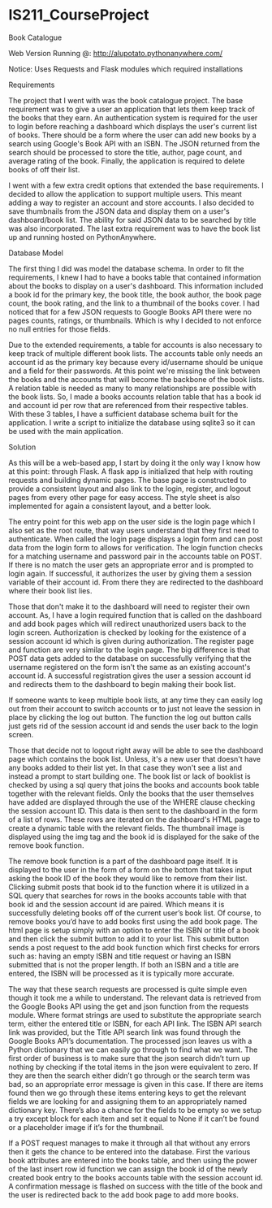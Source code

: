 # IS211_CourseProject

Book Catalogue

Web Version Running @: http://alupotato.pythonanywhere.com/

Notice: Uses Requests and Flask modules which required installations

Requirements

  The project that I went with was the book catalogue project. The base requirement was to give a user an application that lets them keep track of the books that they earn. An authentication system is required for the user to login before reaching a dashboard which displays the user's current list of books. There should be a form where the user can add new books by a search using Google's Book API with an ISBN. The JSON returned from the search should be processed to store the title, author, page count, and average rating of the book. Finally, the application is required to delete books of off their list.

  I went with a few extra credit options that extended the base requirements. I decided to allow the application to support multiple users. This meant adding a way to register an account and store accounts. I also decided to save thumbnails from the JSON data and display them on a user's dashboard/book list. The ability for said JSON data to be searched by title was also incorporated. The last extra requirement was to have the book list up and running hosted on PythonAnywhere.

Database Model

  The first thing I did was model the database schema. In order to fit the requirements, I knew I had to have a books table that contained information about the books to display on a user's dashboard. This information included a book id for the primary key, the book title, the book author, the book page count, the book rating, and the link to a thumbnail of the books cover. I had noticed that for a few JSON requests to Google Books API there were no pages counts, ratings, or thumbnails. Which is why I decided to not enforce no null entries for those fields.

  Due to the extended requirements, a table for accounts is also necessary to keep track of multiple different book lists. The accounts table only needs an account id as the primary key because every id/username should be unique and a field for their passwords. At this point we're missing the link between the books and the accounts that will become the backbone of the book lists. A relation table is needed as many to many relationships are possible with the book lists. So, I made a books accounts relation table that has a book id and account id per row that are referenced from their respective tables. With these 3 tables, I have a sufficient database schema built for the application. I write a script to initialize the database using sqlite3 so it can be used with the main application.
  
Solution

  As this will be a web-based app, I start by doing it the only way I know how at this point: through Flask. A flask app is initialized that help with routing requests and building dynamic pages. The base page is constructed to provide a consistent layout and also link to the login, register, and logout pages from every other page for easy access. The style sheet is also implemented for again a consistent layout, and a better look. 

  The entry point for this web app on the user side is the login page which I also set as the root route, that way users understand that they first need to authenticate. When called the login page displays a login form and can post data from the login form to allows for verification. The login function checks for a matching username and password pair in the accounts table on POST. If there is no match the user gets an appropriate error and is prompted to login again. If successful, it authorizes the user by giving them a session variable of their account id. From there they are redirected to the dashboard where their book list lies.

  Those that don't make it to the dashboard will need to register their own account. As, I have a login required function that is called on the dashboard and add book pages which will redirect unauthorized users back to the login screen. Authorization is checked by looking for the existence of a session account id which is given during authorization. The register page and function are very similar to the login page. The big difference is that POST data gets added to the database on successfully verifying that the username registered on the form isn't the same as an existing account's account id. A successful registration gives the user a session account id and redirects them to the dashboard to begin making their book list.

  If someone wants to keep multiple book lists, at any time they can easily log out from their account to switch accounts or to just not leave the session in place by clicking the log out button. The function the log out button calls just gets rid of the session account id and sends the user back to the login screen.

  Those that decide not to logout right away will be able to see the dashboard page which contains the book list. Unless, it's a new user that doesn't have any books added to their list yet. In that case they won't see a list and instead a prompt to start building one. The book list or lack of booklist is checked by using a sql query that joins the books and accounts book table together with the relevant fields. Only the books that the user themselves have added are displayed through the use of the WHERE clause checking the session account ID. This data is then sent to the dashboard in the form of a list of rows. These rows are iterated on the dashboard's HTML page to create a dynamic table with the relevant fields. The thumbnail image is displayed using the img tag and the book id is displayed for the sake of the remove book function.

  The remove book function is a part of the dashboard page itself. It is displayed to the user in the form of a form on the bottom that takes input asking the book ID of the book they would like to remove from their list. Clicking submit posts that book id to the function where it is utilized in a SQL query that searches for rows in the books accounts table with that book id and the session account id are paired. Which means it is successfully deleting books off of the current user’s book list.
Of course, to remove books you’d have to add books first using the add book page. The html page is setup simply with an option to enter the ISBN or title of a book and then click the submit button to add it to your list. This submit button sends a post request to the add book function which first checks for errors such as: having an empty ISBN and title request or having an ISBN submitted that is not the proper length. If both an ISBN and a title are entered, the ISBN will be processed as it is typically more accurate.

  The way that these search requests are processed is quite simple even though it took me a while to understand. The relevant data is retrieved from the Google Books API using the get and json function from the requests module. Where format strings are used to substitute the appropriate search term, either the entered title or ISBN, for each API link. The ISBN API search link was provided, but the Title API search link was found through the Google Books API’s documentation. 
The processed json leaves us with a Python dictionary that we can easily go through to find what we want. The first order of business is to make sure that the json search didn’t turn up nothing by checking if the total items in the json were equivalent to zero. If they are then the search either didn’t go through or the search term was bad, so an appropriate error message is given in this case. If there are items found then we go through these items entering keys to get the relevant fields we are looking for and assigning them to an appropriately named dictionary key. There’s also a chance for the fields to be empty so we setup a try except block for each item and set it equal to None if it can’t be found or a placeholder image if it’s for the thumbnail.

 If a POST request manages to make it through all that without any errors then it gets the chance to be entered into the database. First the various book attributes are entered into the books table, and then using the power of the last insert row id function we can assign the book id of the newly created book entry to the books accounts table with the session account id. A confirmation message is flashed on success with the title of the book and the user is redirected back to the add book page to add more books. 
